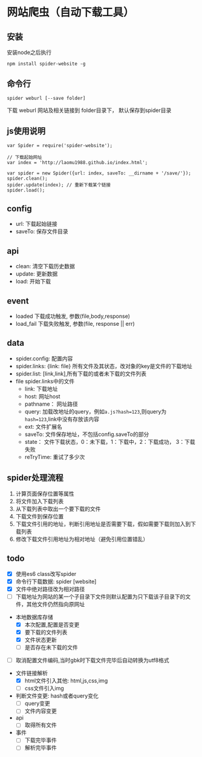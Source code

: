 # 网站爬虫（自动下载工具）

## 安装
安装node之后执行
```
npm install spider-website -g
```


## 命令行
```
spider weburl [--save folder]
```
下载 weburl 网站及相关链接到 folder目录下， 默认保存到spider目录

## js使用说明
```
var Spider = require('spider-website');

// 下载起始网址
var index = 'http://laomu1988.github.io/index.html';

var spider = new Spider({url: index, saveTo: __dirname + '/save/'});
spider.clean();
spider.update(index); // 重新下载某个链接
spider.load();
```

## config
* url: 下载起始链接
* saveTo: 保存文件目录

## api
* clean:  清空下载历史数据
* update: 更新数据
* load:   开始下载

## event
* loaded  下载成功触发, 参数(file,body,response)
* load_fail 下载失败触发, 参数(file, response || err)

## data
* spider.config: 配置内容
* spider.links: {link: file} 所有文件及其状态，改对象的key是文件的下载地址
* spider.list: [link,link],所有下载的或者未下载的文件列表
* file  spider.links中的文件
    - link: 下载地址
    - host: 网址host
    - pathname： 网址路径
    - query: 加载改地址的query，例如`a.js?hash=123`,则query为`hash=123`,link中没有存放该内容
    - ext:  文件扩展名
    - saveTo: 文件保存地址，不包括config.saveTo的部分
    - state：  文件下载状态，0：未下载，1：下载中，2：下载成功， 3：下载失败
    - reTryTime: 重试了多少次

## spider处理流程
1. 计算页面保存位置等属性
1. 将文件加入下载列表
1. 从下载列表中取出一个要下载的文件
1. 下载文件到保存位置
1. 下载文件引用的地址，判断引用地址是否需要下载，假如需要下载则加入到下载列表
1. 修改下载文件引用地址为相对地址（避免引用位置错乱）


## todo
* [x] 使用es6 class改写spider
* [x] 命令行下载数据: spider [website]
* [x] 文件中绝对路径改为相对路径
* [ ] 下载地址为网站的某一个子目录下文件则默认配置为只下载该子目录下的文件，其他文件仍然指向原网址
* 本地数据库存储
    - [x] 本次配置,配置是否变更
    - [x] 要下载的文件列表
    - [x] 文件状态更新
    - [ ] 是否存在未下载的文件
* [ ] 取消配置文件编码,当时gbk时下载文件完毕后自动转换为utf8格式
* 文件链接解析
    - [x] html文件引入其他: html,js,css,img
    - [ ] css文件引入img
* 判断文件变更: hash或者query变化
    - [ ] query变更
    - [ ] 文件内容变更
* api
    - [ ] 取得所有文件
* 事件
    - [ ] 下载完毕事件
    - [ ] 解析完毕事件
